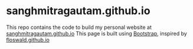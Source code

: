 # sanghmitragautam.github.io

This repo contains the code to build my personal website at [sanghmitragautam.github.io](https://sanghmitragautam.github.io) This page is built using [Bootstrap](http://getbootstrap.com/),  inspired by [floswald.github.io](https://floswald.github.io)

